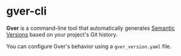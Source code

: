 # gver-cli

**Gver** is a command-line tool that automatically generates [Semantic Versions](https://semver.org/) based on your project's Git history.

You can configure Gver's behavior using a `gver_version.yaml` file.
